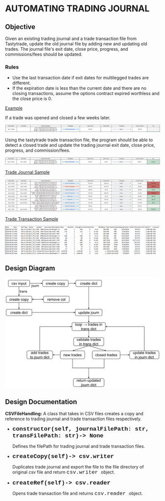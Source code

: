 # AUTOMATING TRADING JOURNAL
## Objective

Given an existing trading journal and a trade transaction file from Tastytrade, update the old journal file by adding new and updating old trades. The journal file's exit date, close price, progress, and commissions/fees should be updated.

### Rules
* Use the last transaction date if exit dates for multilegged trades are different.
* If the expiration date is less than the current date and there are no closing transactions, assume the options contract expired worthless and the close price is 0.

<u>Example</u>

If a trade was opened and closed a few weeks later.

!["Opened Trade"](./img/openedTrade.png)

Using the tastytrade trade transaction file, the program should be able to detect a closed trade and update the trading journal exit date, close price, progress, and commission/fees.

!["Closed Trade"](./img/closedTrade.png)

<u>Trade Journal Sample</u>

!["Trade Journal Sample"](./img/tradeJournalSample.png)

<u>Trade Transaction Sample</u>

!["Trade Transaction Sample"](./img/tradeTransactionSample.png)

## Design Diagram
!["Design Diagram"](./img/design%20diagram.png)

## Design Documentation
**CSVFileHandling:** A class that takes in CSV files creates a copy and reference to trading journal and trade transaction files respectively.

* <span style="font-family: Courier New, monospace; font-size: 19px"> **constructor(self, journalFilePath: str, transFilePath: str)-> None** </span>

   Defines the filePath for trading journal and trade transaction files.
* <span style="font-family: Courier New, monospace; font-size: 19px"> **createCopy(self)-> csv.writer** </span>

   Duplicates trade journal and export the file to the file directory of original csv file and return <span style="font-family: Courier New, monospace; font-size: 17px"> csv.writer </span> object.
* <span style="font-family: Courier New, monospace; font-size: 19px"> **createRef(self)-> csv.reader** </span>

   Opens trade transaction file and returns <span style="font-family: Courier New, monospace; font-size: 17px"> csv.reader </span> object.
